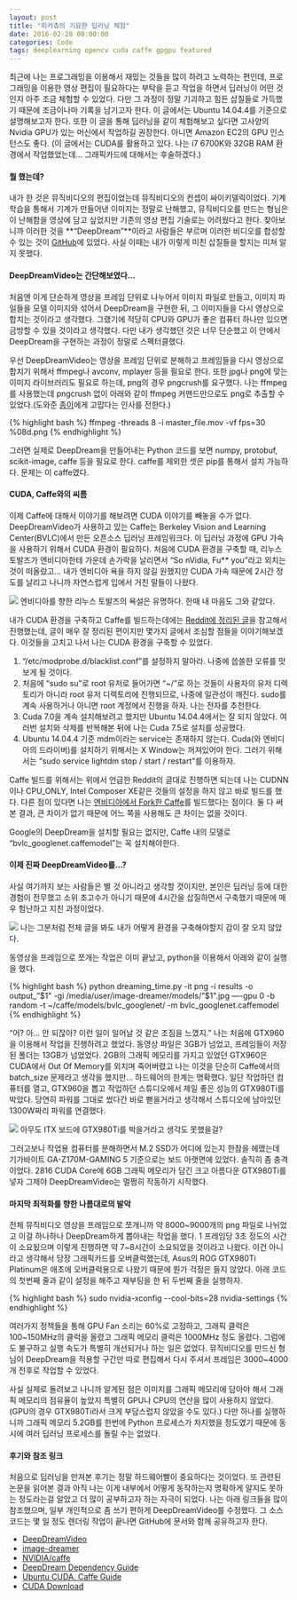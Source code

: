 ```yaml
---
layout: post
title: "피카츄의 기묘한 딥러닝 체험"
date: 2016-02-28 00:00:00
categories: Code
tags: deeplearning opencv cuda caffe gpgpu featured
---
```


최근에 나는 프로그래밍을 이용해서 재밌는 것들을 많이 하려고 노력하는 편인데, 프로그래밍을 이용한 영상 편집이 필요하다는 부탁을 듣고 작업을 하면서 딥러닝이 어떤 것인지 아주 조금 체험할 수 있었다. 다만 그 과정이 정말 기괴하고 힘든 삽질들로 가득했기 때문에 조금이나마 기록을 남기고자 한다. 이 글에서는 Ubuntu 14.04.4를 기준으로 설명해보고자 한다. 또한 이 글을 통해 딥러닝을 같이 체험해보고 싶다면 고사양의 Nvidia GPU가 있는 머신에서 작업하길 권장한다. 아니면 Amazon EC2의 GPU 인스턴스도 좋다. (이 글에서는 CUDA를 활용하고 있다. 나는 i7 6700K와 32GB RAM 환경에서 작업했었는데… 그래픽카드에 대해서는 후술하겠다.)

#### 뭘 했는데?

내가 한 것은 뮤직비디오의 편집이었는데 뮤직비디오의 컨셉이 싸이키델릭이었다. 기계 학습을 통해서 기계가 만들어낸 이미지는 정말로 난해했고, 뮤직비디오를 만드는 형님은 이 난해함을 영상에 담고 싶었지만 기존의 영상 편집 기술로는 어려웠다고 한다. 찾아보니까 이러한 것을 **“DeepDream”**이라고 사람들은 부르며 이러한 비디오를 합성할 수 있는 것이 [GitHub](https://github.com/graphific/DeepDreamVideo)에 있었다. 사실 이때는 내가 이렇게 미친 삽질들을 할지는 미쳐 알지 못했다.

#### DeepDreamVideo는 간단해보였다…

처음엔 이게 단순하게 영상을 프레임 단위로 나누어서 이미지 파일로 만들고, 이미지 파일들을 모델 이미지와 섞어서 DeepDream을 구현한 뒤, 그 이미지들을 다시 영상으로 합치는 것이라고 생각했다. 그랬기에 적당히 CPU와 GPU가 좋은 컴퓨터 하나만 있으면 금방할 수 있을 것이라고 생각했다. 다만 내가 생각했던 것은 너무 단순했고 이 안에서 DeepDream을 구현하는 과정이 정말로 스펙터클했다.

우선 DeepDreamVideo는 영상을 프레임 단위로 분해하고 프레임들을 다시 영상으로 합치기 위해서 ffmpeg나 avconv, mplayer 등을 필요로 한다. 또한 jpg나 png에 맞는 이미지 라이브러리도 필요로 하는데, png의 경우 pngcrush를 요구했다. 나는 ffmpeg를 사용했는데 pngcrush 없이 아래와 같이 ffmpeg 커맨드만으로도 png로 추출할 수 있었다.(도와준 [종이](http://twitter.com/hibiyasleep)에게 고맙다는 인사를 전한다.)

{% highlight bash %}
ffmpeg -threads 8 -i master_file.mov -vf fps=30 %08d.png
{% endhighlight %}

그러면 실제로 DeepDream을 만들어내는 Python 코드를 보면 numpy, protobuf, scikit-image, caffe 등을 필요로 한다. caffe를 제외한 셋은 pip를 통해서 설치 가능하다. 문제는 이 caffe였다.

#### CUDA, Caffe와의 씨름

이제 Caffe에 대해서 이야기를 해보려면 CUDA 이야기를 빼놓을 수가 없다. DeepDreamVideo가 사용하고 있는 Caffe는 Berkeley Vision and Learning Center(BVLC)에서 만든 오픈소스 딥러닝 프레임워크다. 이 딥러닝 과정에 GPU 가속을 사용하기 위해서 CUDA 환경이 필요하다. 처음에 CUDA 환경을 구축할 때, 리누스 토발즈가 엔비디아한테 가운데 손가락을 날리면서 “So nVidia, Fu** you”라고 외치는 것이 떠올랐고… 내가 엔비디아 욕을 하지 않길 원했지만 CUDA 가속 때문에 2시간 정도를 날리고 나니까 자연스럽게 입에서 거친 말들이 나왔다.

![](https://cdn-images-1.medium.com/max/1600/1*tIJf0McU91OAqRQOoRJoWg.jpeg)
<span class="figcaption_hack">엔비디아를 향한 리누스 토발즈의 욕설은 유명하다. 한때 내 마음도 그와 같았다.</span>

내가 CUDA 환경을 구축하고 Caffe를 빌드하는데에는 [Reddit에 정리된 글](https://www.reddit.com/r/deepdream/comments/3cd1yf/howto_install_on_ubuntulinux_mint_including_cuda/)을 참고해서 진행했는데, 글이 매우 잘 정리된 편이지만 몇가지 글에서 조심할 점들을 이야기해보겠다. 이것들을 고치고 나서 나는 CUDA 환경을 구축할 수 있었다.

1.  “/etc/modprobe.d/blacklist.conf”를 설정하지 말아라. 나중에 씁쓸한 오류를 맛보게 될 것이다.
1.  처음에 “sudo su”로 root 유저로 들어가면 “~/”로 하는 것들이 사용자의 유저 디렉토리가 아니라 root 유저 디렉토리에 진행되므로,
나중에 일관성이 깨진다. sudo를 계속 사용하거나 아니면 root 계정에서 진행을 하자. 나는 전자를 추천한다.
1.  Cuda 7.0을 계속 설치해보려고 했지만 Ubuntu 14.04.4에서는 잘 되지 않았다. 여러번 설치와 삭제를 반복해본 뒤에 나는 Cuda
7.5로 설치를 성공했다.
1.  Ubuntu 14.04.4 기준 mdm이라는 service는 존재하지 않는다. Cuda(와 엔비디아의 드라이버)를 설치하기 위해서는 X
Window는 꺼져있어야 한다. 그러기 위해서는 “sudo service lightdm stop / start / restart”를 이용하자.

Caffe 빌드를 위해서는 위에서 언급한 Reddit의 글대로 진행하면 되는데 나는 CUDNN이나 CPU_ONLY, Intel Composer XE같은 것들의 설정을 하지 않고 바로 빌드를 했다. 다른 점이 있다면 나는 [엔비디아에서 Fork한 Caffe](https://github.com/NVIDIA/caffe)를 빌드했다는 점이다. 둘 다 써본 결과, 큰 차이가 없기 때문에 어느
쪽을 사용해도 큰 차이는 없을 것이다.

Google의 DeepDream을 설치할 필요는 없지만, Caffe 내의 모델로 “bvlc_googlenet.caffemodel”는 꼭 설치해야한다.

#### 이제 진짜 DeepDreamVideo를…?

사실 여기까지 보는 사람들은 별 것 아니라고 생각할 것이지만, 본인은 딥러닝 등에 대한 경험이 전무했고 소위 초고수가 아니기 때문에 4시간을 삽질하면서 구축했기 때문에 매우 험난하고 지친 과정이었다.

![](https://cdn-images-1.medium.com/max/1600/1*BtpZhonatJN9AnSxjpssdg.png)
<span class="figcaption_hack">나는 그분처럼 전체 글을 봐도 내가 어떻게 환경을 구축해야할지 감이 잘 오지 않았다.</span>

동영상을 프레임으로 쪼개는 작업은 이미 끝났고, python을 이용해서 아래와 같이 실행을 했다.

{% highlight bash %}
python dreaming_time.py -it png -i results -o output_”$1" -gi /media/user/image-dreamer/models/”$1".jpg —-gpu 0 -b random -t ~/caffe/models/bvlc_googlenet/ -m bvlc_googlenet.caffemodel
{% endhighlight %}

“어? 아… 안 되잖아? 이런 일이 일어날 것 같은 조짐을 느꼈지.” 나는 처음에 GTX960을 이용해서 작업을 진행하려고 했었다. 동영상 파일은 3GB가 넘었고, 프레임들이 저장된 폴더는 13GB가 넘었었다. 2GB의 그래픽 메모리를 가지고 있었던 GTX960은 CUDA에서 Out Of Memory를 외치며 죽어버렸고 나는 이것을 단순히 Caffe에서의 batch_size 문제라고 생각을 했지만… 하드웨어의 한계는 명확했다. 일단 작업하던 컴퓨터를 열고, GTX960을 뽑고 작업하던 스튜디오에서 제일 좋은 성능의 GTX980Ti를 박았다. 당연히 파워를 그대로 썼다간 바로 뻗을거라고 생각해서 스튜디오에 남아있던 1300W짜리 파워를 연결했다.

![](https://cdn-images-1.medium.com/max/1600/1*mik7GgJKDb8N7-JfMHeWew.jpeg)
<span class="figcaption_hack">아무도 ITX 보드에 GTX980Ti를 박을거라고 생각도 못했을걸?</span>

그러고보니 작업용 컴퓨터를 분해하면서 M.2 SSD가 어디에 있는지 한참을 헤맸는데 기가바이트 GA-Z170M-GAMING 5 기준으로는 보드 아랫면에 있었다. 솔직히 좀 충격이었다. 2816 CUDA Core에 6GB 그래픽 메모리가 담긴 크고 아름다운 GTX980Ti를 넣자 그제야 DeepDreamVideo는 멀쩡히 작동하기 시작했다.

#### 마지막 최적화를 향한 나름대로의 발악

전체 뮤직비디오 영상을 프레임으로 쪼개니까 약 8000~9000개의 png 파일로 나뉘었고 이걸 하나하나 DeepDream하게 뽑아내는 작업을 했다. 1 프레임당 3초 정도의 시간이 소요됬으며 이렇게 진행하면 약 7~8시간이 소요되었을 것이라고 나왔다. 이건 아니라고 생각해서 당장 그래픽카드를 오버클럭했는데, Asus의 ROG GTX980Ti Platinum은 애초에 오버클럭용으로 나왔기 때문에 뭔가 걱정은 들지 않았다. 아래 코드의 첫번째 줄과 같이 설정을 해주고 재부팅을 한 뒤 두번째 줄을 실행하자.

{% highlight bash %}
sudo nvidia-xconfig --cool-bits=28
nvidia-settings
{% endhighlight %}

여러가지 정책들을 통해 GPU Fan 소리는 60%로 고정하고, 그래픽 클럭은 100~150MHz의 클럭을 올렸고 그래픽 메모리 클럭은 1000MHz 정도 올렸다. 그럼에도 불구하고 실행 속도가 특별히 개선되거나 하는 일은 없었다. 뮤직비디오를 만드신 형님이 DeepDream을 적용할 구간만 따로 편집해서 다시 주셔서 프레임은 3000~4000개 전후로 작업할 수 있었다.

사실 실제로 돌려보고 나니까 알게된 점은 이미지를 그래픽 메모리에 담아야 해서 그래픽 메모리의 점유율이 높았지 특별히 GPU나 CPU의 연산을 많이 사용하지 않았다. (GPU의 경우 GTX980Ti라서 크게 부담스럽지 않았을 수도 있다.) 다만 하나를 실행하니까 그래픽 메모리 5.2GB를 한번에 Python 프로세스가 차지했을 정도였기 때문에 동시에 여러 딥러닝 프로세스를 돌릴 수는 없었다.

#### 후기와 참조 링크

처음으로 딥러닝을 만져본 후기는 정말 하드웨어빨이 중요하다는 것이었다. 또 관련된 논문을 읽어본 결과 아직 나는 이게 내부에서 어떻게 동작하는지 명확하게 알지도 못하는 정도라는걸 알았고 더 많이 공부하고자 하는 자극이 되었다. 나는 아래 링크들을 많이 참조했으며, 일부 개인적으로 좀 쓰기 편하게 DeepDreamVideo를 수정했다. 그 소스코드는 몇 일 정도 렌더링 작업이 끝나면 GitHub에 문서와 함께 공유하고자 한다.

* [DeepDreamVideo](https://github.com/graphific/DeepDreamVideo)
* [image-dreamer](https://github.com/Dhar/image-dreamer)
* [NVIDIA/caffe](https://github.com/NVIDIA/caffe)
* [DeepDream Dependency Guide](https://www.reddit.com/r/deepdream/comments/3cawxb/what_are_deepdream_images_how_do_i_make_my_own/)
* [Ubuntu CUDA, Caffe Guide](https://www.reddit.com/r/deepdream/comments/3cd1yf/howto_install_on_ubuntulinux_mint_including_cuda/)
* [CUDA Download](https://developer.nvidia.com/cuda-downloads)